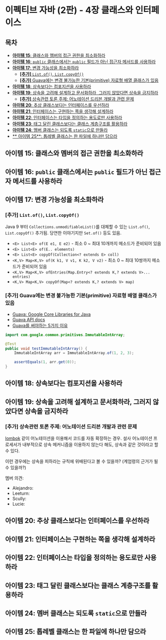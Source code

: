 # 이펙티브 자바 (2판) - 4장 클래스와 인터페이스

## 목차

* [**아이템 15**: 클래스와 멤버의 접근 권한을 최소화하라](#아이템-15-클래스와-멤버의-접근-권한을-최소화하라)
* [**아이템 16**: `public` 클래스에서는 `public` 필드가 아닌 접근자 메서드를 사용하라](#아이템-16-public-클래스에서는-public-필드가-아닌-접근자-메서드를-사용하라)
* [**아이템 17**: 변경 가능성을 최소화하라](#아이템-17-변경-가능성을-최소화하라)
  * [**[추가]** `List.of()`, `List.copyOf()`](#추가-listof-listcopyof)
  * [**[추가]**  Guava에는 변경 불가능한 기본(primitive) 자료형 배열 클래스가 있음](#추가-guava에는-변경-불가능한-기본primitive-자료형-배열-클래스가-있음)
* [**아이템 18**: 상속보다는 컴포지션을 사용하라](#아이템-18-상속보다는-컴포지션을-사용하라)
* [**아이템 19**: 상속을 고려해 설계하고 문서화하라, 그러지 않았다면 상속을 금지하라](#아이템-19-상속을-고려해-설계하고-문서화하라-그러지-않았다면-상속을-금지하라)
  * [**[추가]** 상속관련 토론 주제: 어노테이션 드리븐 개발과 관련 문제](#추가-상속관련-토론-주제-어노테이션-드리븐-개발과-관련-문제)
* [**아이템 20**: 추상 클래스보다는 인터페이스를 우선하라](#아이템-20-추상-클래스보다는-인터페이스를-우선하라)
* [**아이템 21**: 인터페이스는 구현하는 쪽을 생각해 설계하라](#아이템-21-인터페이스는-구현하는-쪽을-생각해-설계하라)
* [**아이템 22**: 인터페이스는 타입을 정의하는 용도로만 사용하라](#아이템-22-인터페이스는-타입을-정의하는-용도로만-사용하라)
* [**아이템 23**: 태그 달린 클래스보다는 클래스 계층구조를 활용하라](#아이템-22-인터페이스는-타입을-정의하는-용도로만-사용하라)
* [**아이템 24**: 멤버 클래스는 되도록 `static`으로 만들라](#아이템-23-태그-달린-클래스보다는-클래스-계층구조를-활용하라)
* [** 아이템 25**: 톱레벨 클래스는 한 파일에 하나만 담으라](#아이템-24-멤버-클래스는-되도록-static으로-만들라)

## 아이템 15: 클래스와 멤버의 접근 권한을 최소화하라


## 아이템 16: `public` 클래스에서는 `public` 필드가 아닌 접근자 메서드를 사용하라


## 아이템 17: 변경 가능성을 최소화하라


### **[추가]** `List.of()`, `List.copyOf()`

Java 9 부터 `Collections.unmodifiableList()`를 대체할 수 있는 `List.of()`, `List.copyOf()` 추가됨.
당연한 이야기지만 `Set.of()` 등도 있음.

* `<E> List<E> of(E e1, E e2)` - 최소 0 ~ 최대 10개까지 메소드가 준비되어 있음
* `<E> List<E> of(E.. elements)`
* `<E> List<E> copyOf(Collection<? extends E> coll)`
* `<K,V> Map<K,V> of(K k1, V v1, K k2, V v2)` - 최소 0 ~ 최대 10쌍까지 메소드가 준비되어 있음
* `<K,V> Map<K,V> ofEntries(Map.Entry<? extends K,? extends V>... entries)`
* `<K,V> Map<K,V> copyOf(Map<? extends K,? extends V> map)`

### **[추가]**  Guava에는 변경 불가능한 기본(primitive) 자료형 배열 클래스가 있음

* [Guava: Google Core Libraries for Java](https://github.com/google/guava)
* [Guava API docs](https://guava.dev/releases/22.0/api/docs/)
* [Guava를 써야하는 5가지 이유](https://blog.outsider.ne.kr/710)

```java
import com.google.common.primitives.ImmutableIntArray;

@Test
public void testImmutableIntArray() {
    ImmutableIntArray arr = ImmutableIntArray.of(1, 2, 3);

    assertEquals(1, arr.get(0));
}
```

## 아이템 18: 상속보다는 컴포지션을 사용하라


## 아이템 19: 상속을 고려해 설계하고 문서화하라, 그러지 않았다면 상속을 금지하라


### **[추가]** 상속관련 토론 주제: 어노테이션 드리븐 개발과 관련 문제

[lombok](https://projectlombok.org/) 같이 어노테이션을 이용해서 코드를 자동 확장하는 경우.
설사 어노테이션 프로세서가 내부적으로 상속 메커니즘을 이용하지 않는다 해도, 상속과 같은 것이라고 할 수 있다.

이런 경우에는 상속을 피하라는 규칙에 위배된다고 볼 수 있을까? (계엄령의 근거가 될 수 있을까?)

멤버 의견:
* Alejandro: 
* Leeturn:
* Scully:
* Lucie:

## 아이템 20: 추상 클래스보다는 인터페이스를 우선하라


## 아이템 21: 인터페이스는 구현하는 쪽을 생각해 설계하라


## 아이템 22: 인터페이스는 타입을 정의하는 용도로만 사용하라


## 아이템 23: 태그 달린 클래스보다는 클래스 계층구조를 활용하라


## 아이템 24: 멤버 클래스는 되도록 `static`으로 만들라


## 아이템 25: 톱레벨 클래스는 한 파일에 하나만 담으라

